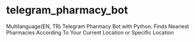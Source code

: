 # telegram_pharmacy_bot
Multilanguage(EN, TR) Telegram Pharmacy Bot with Python. Finds Neariest Pharmacies According To Your Current Location or Specific Location
